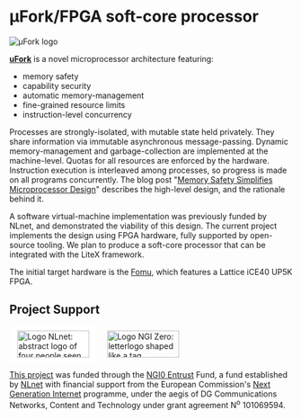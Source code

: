# μFork/FPGA soft-core processor

![μFork logo](../ufork_logo.svg)

[**uFork**](../README.md) is a novel microprocessor architecture featuring:
  * memory safety
  * capability security
  * automatic memory-management
  * fine-grained resource limits
  * instruction-level concurrency

Processes are strongly-isolated,
with mutable state held privately.
They share information via
immutable asynchronous message-passing.
Dynamic memory-management and garbage-collection
are implemented at the machine-level.
Quotas for all resources are enforced
by the hardware.
Instruction execution is interleaved among processes,
so progress is made on all programs concurrently.
The blog post
"[Memory Safety Simplifies Microprocessor Design](http://www.dalnefre.com/wp/2022/08/memory-safety-simplifies-microprocessor-design/)"
describes the high-level design,
and the rationale behind it.

A software virtual-machine implementation
was previously funded by NLnet,
and demonstrated the viability of this design.
The current project implements the design using FPGA hardware,
fully supported by open-source tooling.
We plan to produce a soft-core processor
that can be integrated with the LiteX framework.

The initial target hardware is the [Fomu](fomu/README.md),
which features a Lattice iCE40 UP5K FPGA.

## Project Support

<img src="../NLnet_banner.png" alt="Logo NLnet: abstract logo of four people seen from above" width="128" height="48" style="padding: 1ex 1em; background: #FFF;" />
<img src="../NGI0Entrust_tag.svg" alt="Logo NGI Zero: letterlogo shaped like a tag" width="128" height="48" style="padding: 1ex 1em; background: inherit;" />

[This project](https://nlnet.nl/project/uFork-FPGA/)
was funded through the [NGI0 Entrust](https://nlnet.nl/entrust) Fund,
a fund established by [NLnet](https://nlnet.nl/) with financial support from
the European Commission's [Next Generation Internet](https://ngi.eu/) programme,
under the aegis of DG Communications Networks,
Content and Technology under grant agreement N<sup>o</sup> 101069594.
